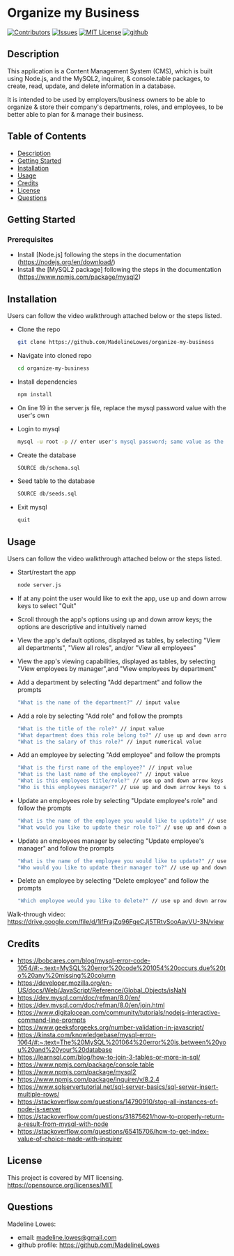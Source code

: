 # Organize my Business

[![Contributors][contributors-shield]][contributors-url]
[![Issues][issues-shield]][issues-url]
[![MIT License][license-shield]][license-url]
[![github][github-shield]][github-url]

## Description

This application is a Content Management System (CMS), which is built using Node.js, and the MySQL2, inquirer, & console.table packages, to create, read, update, and delete information in a database. 

It is intended to be used by employers/business owners to be able to organize & store their company's departments, roles, and employees, to be better able to plan for & manage their business.

## Table of Contents

- [Description](#description)
- [Getting Started](#getting_started)
- [Installation](#installation)
- [Usage](#usage)
- [Credits](#credits)
- [License](#license)
- [Questions](#questions)

## Getting Started

### Prerequisites

- Install [Node.js] following the steps in the documentation (https://nodejs.org/en/download/)
- Install the [MySQL2 package] following the steps in the documentation (https://www.npmjs.com/package/mysql2)

## Installation

Users can follow the video walkthrough attached below or the steps listed.

- Clone the repo

  ```sh
  git clone https://github.com/MadelineLowes/organize-my-business
  ```
  
- Navigate into cloned repo

  ```sh
  cd organize-my-business
  ```
  
- Install dependencies

  ```sh
  npm install
  ```
  
- On line 19 in the server.js file, replace the mysql password value with the user's own
- Login to mysql

  ```sh
  mysql -u root -p // enter user's mysql password; same value as the step above
  ```
  
- Create the database

  ```sh
  SOURCE db/schema.sql
  ```
  
- Seed table to the database

  ```sh
  SOURCE db/seeds.sql
  ```
  
- Exit mysql

  ```sh
  quit
  ```

## Usage

Users can follow the video walkthrough attached below or the steps listed.

- Start/restart the app

  ```sh
  node server.js
  ```
  
- If at any point the user would like to exit the app, use up and down arrow keys to select "Quit"
- Scroll through the app's options using up and down arrow keys; the options are descriptive and intuitively named
- View the app's default options, displayed as tables, by selecting "View all departments", "View all roles", and/or "View all employees"
- View the app's viewing capabilities, displayed as tables, by selecting "View employees by manager",and "View employees by department"
- Add a department by selecting "Add department" and follow the prompts

  ```sh
  "What is the name of the department?" // input value
  ```
  
- Add a role by selecting "Add role" and follow the prompts

  ```sh
  "What is the title of the role?" // input value
  "What department does this role belong to?" // use up and down arrow keys to select
  "What is the salary of this role?" // input numerical value
  ```
  
- Add an employee by selecting "Add employee" and follow the prompts

  ```sh
  "What is the first name of the employee?" // input value
  "What is the last name of the employee?" // input value
  "What is this employees title/role?" // use up and down arrow keys to select
  "Who is this employees manager?" // use up and down arrow keys to select
  ```
  
- Update an employees role by selecting "Update employee's role" and follow the prompts

  ```sh
  "What is the name of the employee you would like to update?" // use up and down arrow keys to select
  "What would you like to update their role to?" // use up and down arrow keys to select
  ```
  
- Update an employees manager by selecting "Update employee's manager" and follow the prompts

  ```sh
  "What is the name of the employee you would like to update?" // use up and down arrow keys to select
  "Who would you like to update their manager to?" // use up and down arrow keys to select
  ```
  
- Delete an employee by selecting "Delete employee" and follow the prompts

  ```sh
  "Which employee would you like to delete?" // use up and down arrow keys to select
  ```

Walk-through video: https://drive.google.com/file/d/1ifFrajZq96FgeCJj5TRtvSooAavVU-3N/view


## Credits

- https://bobcares.com/blog/mysql-error-code-1054/#:~:text=MySQL%20error%20code%201054%20occurs,due%20to%20any%20missing%20column
- https://developer.mozilla.org/en-US/docs/Web/JavaScript/Reference/Global_Objects/isNaN
- https://dev.mysql.com/doc/refman/8.0/en/
- https://dev.mysql.com/doc/refman/8.0/en/join.html
- https://www.digitalocean.com/community/tutorials/nodejs-interactive-command-line-prompts
- https://www.geeksforgeeks.org/number-validation-in-javascript/
- https://kinsta.com/knowledgebase/mysql-error-1064/#:~:text=The%20MySQL%201064%20error%20is,between%20you%20and%20your%20database
- https://learnsql.com/blog/how-to-join-3-tables-or-more-in-sql/
- https://www.npmjs.com/package/console.table
- https://www.npmjs.com/package/mysql2
- https://www.npmjs.com/package/inquirer/v/8.2.4
- https://www.sqlservertutorial.net/sql-server-basics/sql-server-insert-multiple-rows/
- https://stackoverflow.com/questions/14790910/stop-all-instances-of-node-js-server
- https://stackoverflow.com/questions/31875621/how-to-properly-return-a-result-from-mysql-with-node
- https://stackoverflow.com/questions/65415706/how-to-get-index-value-of-choice-made-with-inquirer

## License

This project is covered by MIT licensing.
https://opensource.org/licenses/MIT

## Questions

Madeline Lowes:

- email: madeline.lowes@gmail.com
- github profile: https://github.com/MadelineLowes

<!-- MARKDOWN LINKS & IMAGES -->
<!-- https://www.markdownguide.org/basic-syntax/#reference-style-links -->

[contributors-shield]: https://img.shields.io/github/contributors/MadelineLowes/organize-my-business.svg?style=for-the-badge
[contributors-url]: https://github.com/MadelineLowes/organize-my-business/graphs/contributors
[issues-shield]: https://img.shields.io/github/issues/MadelineLowes/organize-my-business.svg?style=for-the-badge
[issues-url]: https://github.com/MadelineLowes/organize-my-business/issues
[license-shield]: https://img.shields.io/github/license/MadelineLowes/organize-my-business.svg?style=for-the-badge
[license-url]: https://github.com/MadelineLowes/organize-my-business/blob/main/LICENSE
[github-shield]: https://img.shields.io/badge/-github-black.svg?style=for-the-badge&logo=github&colorB=555
[github-url]: https://github.com/MadelineLowes/organize-my-business
